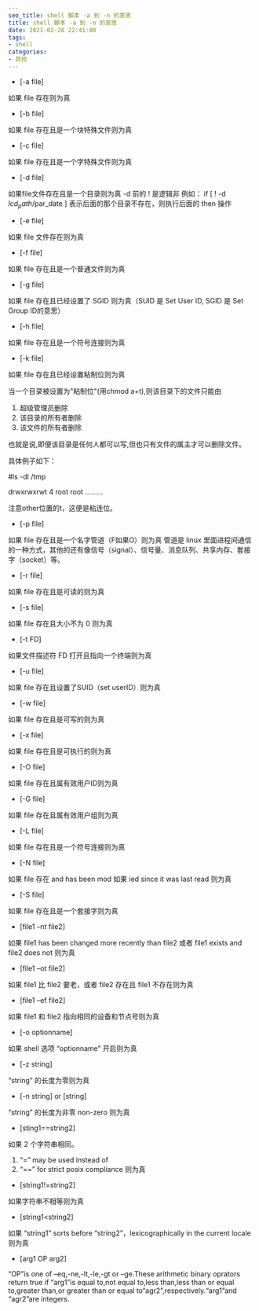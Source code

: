 ```yaml
---
seo_title: shell 脚本 -a 到 -n 的意思
title: shell 脚本 -a 到 -n 的意思
date: 2021-02-28 22:41:00
tags:
- shell
categories: 
- 其他
---
```


- [-a file]  

如果 file 存在则为真

- [-b file]  

如果 file 存在且是一个块特殊文件则为真

- [-c file]  

如果 file 存在且是一个字特殊文件则为真

- [-d file]  

如果file文件存在且是一个目录则为真
-d 前的 ! 是逻辑非
例如：
if [ ! -d $lcd_path/$par_date ] 表示后面的那个目录不存在，则执行后面的 then 操作

- [-e file] 

如果 file 文件存在则为真

- [-f file] 

如果 file 存在且是一个普通文件则为真

- [-g file] 

如果 file 存在且已经设置了 SGID 则为真（SUID 是 Set User ID, SGID 是 Set Group ID的意思）

- [-h file] 

如果 file 存在且是一个符号连接则为真

- [-k file] 

如果 file 存在且已经设置粘制位则为真

当一个目录被设置为"粘制位"(用chmod a+t),则该目录下的文件只能由
1. 超级管理员删除
2. 该目录的所有者删除
3. 该文件的所有者删除

也就是说,即便该目录是任何人都可以写,但也只有文件的属主才可以删除文件。

具体例子如下：

#ls -dl /tmp

drwxrwxrwt 4 root root .........

注意other位置的t，这便是粘连位。

- [-p file] 

如果 file 存在且是一个名字管道（F如果O）则为真
管道是 linux 里面进程间通信的一种方式，其他的还有像信号（signal）、信号量、消息队列、共享内存、套接字（socket）等。

- [-r file] 

如果 file 存在且是可读的则为真

- [-s file] 

如果 file 存在且大小不为 0 则为真

- [-t FD] 

如果文件描述符 FD 打开且指向一个终端则为真

- [-u file] 

如果 file 存在且设置了SUID（set userID）则为真

- [-w file] 

如果 file 存在且是可写的则为真

- [-x file] 

如果 file 存在且是可执行的则为真

- [-O file] 

如果 file 存在且属有效用户ID则为真

- [-G file] 

如果 file 存在且属有效用户组则为真

- [-L file] 

如果 file 存在且是一个符号连接则为真

- [-N file] 

如果 file 存在 and has been mod 如果 ied since it was last read 则为真

- [-S file] 

如果 file 存在且是一个套接字则为真

- [file1 –nt file2] 

如果 file1 has been changed more recently than file2 或者 file1 exists and file2 does not 则为真

- [file1 –ot file2] 

如果 file1 比 file2 要老，或者 file2 存在且 file1 不存在则为真

- [file1 –ef file2] 

如果 file1 和 file2 指向相同的设备和节点号则为真

- [-o optionname] 

如果 shell 选项 “optionname” 开启则为真

- [-z string] 

“string” 的长度为零则为真

- [-n string] or [string] 

“string” 的长度为非零 non-zero 则为真

- [sting1==string2] 

如果 2 个字符串相同。
1. “=” may be used instead of 
2. “==” for strict posix compliance
则为真

- [string1!=string2] 

如果字符串不相等则为真

- [string1<string2] 

如果 “string1” sorts before “string2”，lexicographically in the current locale 则为真

- [arg1 OP arg2] 

“OP”is one of –eq,-ne,-lt,-le,-gt or –ge.These arithmetic binary oprators return true if “arg1”is equal to,not equal to,less than,less than or equal to,greater than,or greater than or equal to“agr2”,respectively.“arg1”and “agr2”are integers.